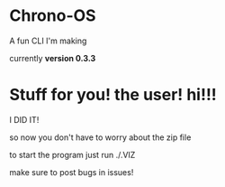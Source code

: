 # Chrono-OS
A fun CLI I'm making

currently **version 0.3.3**
# Stuff for you! the user! hi!!!
I DID IT!

so now you don't have to worry about the zip file

to start the program just run ./.VIZ

make sure to post bugs in issues!
